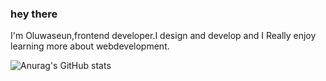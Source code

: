 ### hey there

I'm Oluwaseun,frontend developer.I design and develop and I Really enjoy learning more about webdevelopment.

![Anurag's GitHub stats](https://github-readme-stats.vercel.app/api?username=oluwaseun=contribs,prs)

